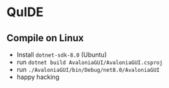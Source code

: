 # QuIDE

## Compile on Linux

- Install `dotnet-sdk-8.0` (Ubuntu)
- run `dotnet build AvaloniaGUI/AvaloniaGUI.csproj`
- run `./AvaloniaGUI/bin/Debug/net8.0/AvaloniaGUI`
- happy hacking